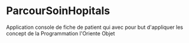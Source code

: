 # ParcourSoinHopitals
Application console de fiche de patient qui avec pour but d'appliquer les concept de la Programmation l'Oriente Objet
